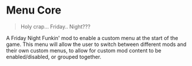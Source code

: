 # Menu Core
> Holy crap... Friday.. Night???

A Friday Night Funkin' mod to enable a custom menu at the start of the game. This menu will allow the user to switch between different mods and their own custom menus, to allow for custom mod content to be enabled/disabled, or grouped together.